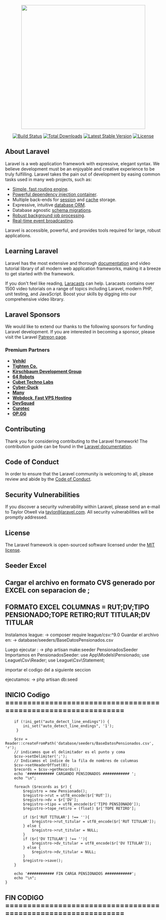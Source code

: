 <p align="center"><a href="https://laravel.com" target="_blank"><img src="https://raw.githubusercontent.com/laravel/art/master/logo-lockup/5%20SVG/2%20CMYK/1%20Full%20Color/laravel-logolockup-cmyk-red.svg" width="400"></a></p>

<p align="center">
<a href="https://travis-ci.org/laravel/framework"><img src="https://travis-ci.org/laravel/framework.svg" alt="Build Status"></a>
<a href="https://packagist.org/packages/laravel/framework"><img src="https://img.shields.io/packagist/dt/laravel/framework" alt="Total Downloads"></a>
<a href="https://packagist.org/packages/laravel/framework"><img src="https://img.shields.io/packagist/v/laravel/framework" alt="Latest Stable Version"></a>
<a href="https://packagist.org/packages/laravel/framework"><img src="https://img.shields.io/packagist/l/laravel/framework" alt="License"></a>
</p>

## About Laravel

Laravel is a web application framework with expressive, elegant syntax. We believe development must be an enjoyable and creative experience to be truly fulfilling. Laravel takes the pain out of development by easing common tasks used in many web projects, such as:

- [Simple, fast routing engine](https://laravel.com/docs/routing).
- [Powerful dependency injection container](https://laravel.com/docs/container).
- Multiple back-ends for [session](https://laravel.com/docs/session) and [cache](https://laravel.com/docs/cache) storage.
- Expressive, intuitive [database ORM](https://laravel.com/docs/eloquent).
- Database agnostic [schema migrations](https://laravel.com/docs/migrations).
- [Robust background job processing](https://laravel.com/docs/queues).
- [Real-time event broadcasting](https://laravel.com/docs/broadcasting).

Laravel is accessible, powerful, and provides tools required for large, robust applications.

## Learning Laravel

Laravel has the most extensive and thorough [documentation](https://laravel.com/docs) and video tutorial library of all modern web application frameworks, making it a breeze to get started with the framework.

If you don't feel like reading, [Laracasts](https://laracasts.com) can help. Laracasts contains over 1500 video tutorials on a range of topics including Laravel, modern PHP, unit testing, and JavaScript. Boost your skills by digging into our comprehensive video library.

## Laravel Sponsors

We would like to extend our thanks to the following sponsors for funding Laravel development. If you are interested in becoming a sponsor, please visit the Laravel [Patreon page](https://patreon.com/taylorotwell).

### Premium Partners

- **[Vehikl](https://vehikl.com/)**
- **[Tighten Co.](https://tighten.co)**
- **[Kirschbaum Development Group](https://kirschbaumdevelopment.com)**
- **[64 Robots](https://64robots.com)**
- **[Cubet Techno Labs](https://cubettech.com)**
- **[Cyber-Duck](https://cyber-duck.co.uk)**
- **[Many](https://www.many.co.uk)**
- **[Webdock, Fast VPS Hosting](https://www.webdock.io/en)**
- **[DevSquad](https://devsquad.com)**
- **[Curotec](https://www.curotec.com/services/technologies/laravel/)**
- **[OP.GG](https://op.gg)**

## Contributing

Thank you for considering contributing to the Laravel framework! The contribution guide can be found in the [Laravel documentation](https://laravel.com/docs/contributions).

## Code of Conduct

In order to ensure that the Laravel community is welcoming to all, please review and abide by the [Code of Conduct](https://laravel.com/docs/contributions#code-of-conduct).

## Security Vulnerabilities

If you discover a security vulnerability within Laravel, please send an e-mail to Taylor Otwell via [taylor@laravel.com](mailto:taylor@laravel.com). All security vulnerabilities will be promptly addressed.

## License

The Laravel framework is open-sourced software licensed under the [MIT license](https://opensource.org/licenses/MIT).


## Seeder Excel 
## Cargar el archivo en formato CVS generado por EXCEL con separacion de ;
## FORMATO EXCEL COLUMNAS = RUT;DV;TIPO PENSIONADO;TOPE RETIRO;RUT TITULAR;DV TITULAR 

Instalamos league:
-> composer require league/csv:^9.0
Guardar el archivo en:
-> database/seeders/BaseDatosPensionados.csv

Luego ejecutar :
-> php artisan make:seeder PensionadosSeeder
Importamos en PensionadosSeeder:
    use App\Models\Pensionado;
    use League\Csv\Reader;
    use League\Csv\Statement;

importar el codigo del a siguiente seccion

ejecutamos:
->  php artisan db:seed

## INICIO Codigo ==============================================================
        if (!ini_get("auto_detect_line_endings")) {
            ini_set("auto_detect_line_endings", '1');     
         }

        $csv = Reader::createFromPath('database/seeders/BaseDatosPensionados.csv', 'r');     
        // indicamos que el delimitador es el punto y coma
        $csv->setDelimiter(';');     
        // Indicamos el índice de la fila de nombres de columnas
        $csv->setHeaderOffset(0);     
        $records = $csv->getRecords(); 
        echo '############ CARGANDO PENSIONADOS ############ ';
        echo "\n";

        foreach ($records as $r) {
            $registro = new Pensionado();
            $registro->rut = utf8_encode($r['RUT']);
            $registro->dv = $r['DV'];         
            $registro->tipo = utf8_encode($r['TIPO PENSIONADO']);
            $registro->tope_retiro = (float) $r['TOPE RETIRO'];
            
            if ($r['RUT TITULAR'] !== ''){
                $registro->rut_titular = utf8_encode($r['RUT TITULAR']);
            } else {
                $registro->rut_titular = NULL;
            }
            if ($r['DV TITULAR'] !== ''){
                $registro->dv_titular = utf8_encode($r['DV TITULAR']);
            } else {
                $registro->dv_titular = NULL;
            }
            $registro->save();
        }  

        echo '############ FIN CARGA PENSIONADOS ############';
        echo "\n";  
    }

## FIN CODIGO ==============================================================